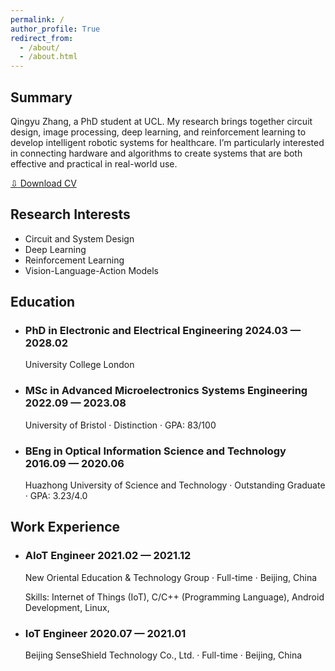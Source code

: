 ```yaml
---
permalink: /
author_profile: True
redirect_from:
  - /about/
  - /about.html
---
```


<div class="about-section card">
  <div class="card-content">
    <h2>Summary</h2>
    <p>
      Qingyu Zhang, a PhD student at UCL. My research brings together circuit design, image processing, deep learning, and reinforcement learning to develop intelligent robotic systems for healthcare. I’m particularly interested in connecting hardware and algorithms to create systems that are both effective and practical in real-world use.
    </p>
  </div>
</div>

<div class="cv-actions" style="margin: .5rem 0 1rem;">
  <a class="btn btn-google" href="{{ base_path }}/files/cv.pdf" target="_blank" rel="noopener">
    <span class="btn-icon" aria-hidden="true">&#8681;</span>
    <span>Download CV</span>
  </a>
  <!-- <small style="margin-left:.5rem;opacity:.8;">PDF</small> -->
  <!-- Place your PDF at /files/cv.pdf -->
  <!-- Or change the link above to match your file path -->
  <!-- Example: {{ base_path }}/files/YourName-CV.pdf -->
</div>

<div class="about-section">
  <h2>Research Interests</h2>
  <ul class="chips">
    <li><i class="fa-solid fa-microchip" aria-hidden="true"></i> Circuit and System Design</li>
    <li><i class="fa-solid fa-brain" aria-hidden="true"></i> Deep Learning</li>
    <li><i class="fa-solid fa-robot" aria-hidden="true"></i> Reinforcement Learning</li>
    <li><i class="fa-solid fa-eye" aria-hidden="true"></i> Vision-Language-Action Models</li>
  </ul>
</div>


<div class="about-section">
  <h2>Education</h2>
  <ul class="timeline">
    <li data-start="2024-03" data-end="2028-02">
      <div class="timeline-dot"></div>
      <div class="timeline-content">
        <h3>PhD in Electronic and Electrical Engineering <span class="tl-date">2024.03 — 2028.02</span></h3>
        <p><i class="fa-solid fa-university" aria-hidden="true"></i> University College London</p>
      </div>
    </li>
    <li data-start="2022-09" data-end="2023-08">
      <div class="timeline-dot"></div>
      <div class="timeline-content">
        <h3>MSc in Advanced Microelectronics Systems Engineering <span class="tl-date">2022.09 — 2023.08</span></h3>
        <p><i class="fa-solid fa-university" aria-hidden="true"></i> University of Bristol · Distinction · GPA: 83/100</p>
      </div>
    </li>
    <li data-start="2016-09" data-end="2020-06">
      <div class="timeline-dot"></div>
      <div class="timeline-content">
        <h3>BEng in Optical Information Science and Technology <span class="tl-date">2016.09 — 2020.06</span></h3>
        <p><i class="fa-solid fa-university" aria-hidden="true"></i> Huazhong University of Science and Technology · Outstanding Graduate · GPA: 3.23/4.0</p>
      </div>
    </li>
  </ul>
</div>

<div class="about-section">
  <h2>Work Experience</h2>
  <ul class="timeline">
    <li data-start="2021-02" data-end="2021-12">
      <div class="timeline-dot"></div>
      <div class="timeline-content">
        <h3>AIoT Engineer <span class="tl-date">2021.02 — 2021.12</span></h3>
        <p><i class="fa-solid fa-building" aria-hidden="true"></i> New Oriental Education &amp; Technology Group · Full-time · Beijing, China</p>
        <p>Skills: Internet of Things (IoT), C/C++ (Programming Language), Android Development, Linux,</p>
  </div>
    </li>
    <li data-start="2020-07" data-end="2021-01">
      <div class="timeline-dot"></div>
      <div class="timeline-content">
        <h3>IoT Engineer <span class="tl-date">2020.07 — 2021.01</span></h3>
        <p><i class="fa-solid fa-building" aria-hidden="true"></i> Beijing SenseShield Technology Co., Ltd. · Full-time · Beijing, China</p>
      </div>
    </li>
  </ul>
</div>

<script>
  (function() {
    function toYMInt(s) {
      if (!s) return null;
      var parts = s.split('-');
      var y = parseInt(parts[0], 10);
      var m = parts[1] ? parseInt(parts[1], 10) : 1;
      return y * 100 + m;
    }
    var now = new Date();
    var currentYM = now.getFullYear() * 100 + (now.getMonth() + 1);
    document.querySelectorAll('.timeline li[data-start]').forEach(function(li){
      var start = toYMInt(li.getAttribute('data-start'));
      var endAttr = li.getAttribute('data-end');
      var end = endAttr && endAttr.toLowerCase() !== 'present' ? toYMInt(endAttr) : 999912;
      if (start && currentYM >= start && currentYM <= end) {
        li.classList.add('is-current');
        li.setAttribute('aria-current', 'true');
      }
    });
  })();
  </script>
